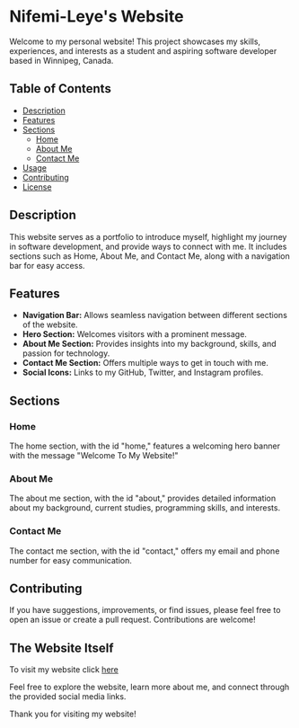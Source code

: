 # Nifemi-Leye's Website

Welcome to my personal website! This project showcases my skills, experiences, and interests as a student and aspiring software developer based in Winnipeg, Canada.

## Table of Contents
- [Description](#description)
- [Features](#features)
- [Sections](#sections)
  - [Home](#home)
  - [About Me](#about-me)
  - [Contact Me](#contact-me)
- [Usage](#usage)
- [Contributing](#contributing)
- [License](#license)

## Description

This website serves as a portfolio to introduce myself, highlight my journey in software development, and provide ways to connect with me. It includes sections such as Home, About Me, and Contact Me, along with a navigation bar for easy access.

## Features

- **Navigation Bar:** Allows seamless navigation between different sections of the website.
- **Hero Section:** Welcomes visitors with a prominent message.
- **About Me Section:** Provides insights into my background, skills, and passion for technology.
- **Contact Me Section:** Offers multiple ways to get in touch with me.
- **Social Icons:** Links to my GitHub, Twitter, and Instagram profiles.

## Sections

### Home

The home section, with the id "home," features a welcoming hero banner with the message "Welcome To My Website!"

### About Me

The about me section, with the id "about," provides detailed information about my background, current studies, programming skills, and interests.

### Contact Me

The contact me section, with the id "contact," offers my email and phone number for easy communication.


## Contributing

If you have suggestions, improvements, or find issues, please feel free to open an issue or create a pull request. Contributions are welcome!

## The Website Itself
To visit my website click [here](https://nnifemi.github.io/personal-website/)


Feel free to explore the website, learn more about me, and connect through the provided social media links.

Thank you for visiting my website!
